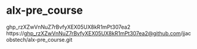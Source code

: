 # alx-pre_course
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
https://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@github.com/jjacobstech/alx-pre_course.git
